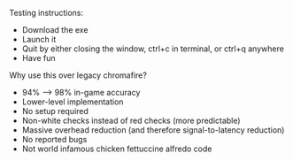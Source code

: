 Testing instructions:
- Download the exe
- Launch it
- Quit by either closing the window, ctrl+c in terminal, or ctrl+q anywhere
- Have fun


Why use this over legacy chromafire?
- 94% --> 98% in-game accuracy
- Lower-level implementation
- No setup required
- Non-white checks instead of red checks (more predictable)
- Massive overhead reduction (and therefore signal-to-latency reduction)
- No reported bugs
- Not world infamous chicken fettuccine alfredo code

